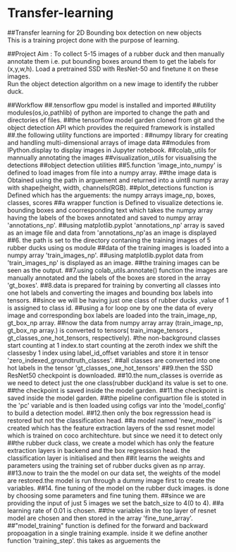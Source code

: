 # Transfer-learning

##Transfer learning for 2D Bounding box detection on new objects	
This is a training project done with the purpose of learning.

##Project Aim :
To collect 5-15 images of a rubber duck and then manually annotate them i.e. put bounding boxes around them to get the labels for (x,y,w,h).
Load a pretrained SSD with ResNet-50 and finetune it on these images.  	
Run the object detection algorithm on a new image to identify the rubber duck.

##Workflow
##.tensorflow gpu model is installed and imported
##utility modules(os,io,pathlib) of python are imported to change the path and directories of files.
##the tensorflow model garden cloned from git and  the object detection API which provides the required framework is installed
##.the following utility functions are imported :
##numpy  library for creating and handling multi-dimensional arrays of image data
##modules from IPython.display to display images in Jupyter notebook.
##colab_utils for mannually annotating the images 
##visualization_utils for visualising the detections
##object detection utilities 
##5.function 'image_into_numpy' is defined to load images from file into a numpy array.
##the image data is Obtained using the path in arguement and returned into a uint8 numpy array with shape(height, width, channels(RGB).
##plot_detections function is Defined which has the arguements: the numpy arrays image_np, boxes, classes,   scores
##a wrapper function is Defined  to visualize detections ie. bounding boxes and coorresponding text which takes the numpy array having the labels of the boxes annotated and saved  to numpy array 'annotations_np'.
##using matplotlib.pyplot 'annotations_np' array is saved as an image file and data from 'annotations_np'as an image is displayed 
##6. the path is set to the directory contaning the training images of 5 rubber ducks using os module
##data of the training images is loaded into a numpy array 'train_images_np'.
##using matplotlib.pyplot data  from 'train_images_np' is displayed as an image.
##the training images can be seen as the output.
##7.using colab_utils.annotate() function the images are manually annotated and the labels of the boxes are stored in the array 'gt_boxes'.
##8.data is prepared  for training by converting all classes into one hot labels and converting the images and bounding box labels into tensors.
##since we will be having just one class of rubber ducks ,value of 1 is assigned to class id.
##using a for loop one by one the data of every image and corresponding box labels are loaded into the train_image_np, gt_box_np array.
##now the data from numpy array array (train_image_np, gt_box_np array.) is converted to tensors( train_image_tensors , gt_classes_one_hot_tensors, respectively).
#the non-background classes start counting at 1 index.to start counting at the zeroth index we shift the classesby 1 index using label_id_offset variables and store it in tensor 'zero_indexed_groundtruth_classes'.
##all classes  are converted into one hot labels in the tensor 'gt_classes_one_hot_tensors'
##9.then the SSD ResNet50 checkpoint is downloaded.
##10.the num_classes is override as we need to detect just the one class(rubber duck)and its value is set to one.
##the checkpoint is saved inside the model garden.
##11.the checkpoint is saved inside the model garden.
##the pipeline configuartion file is stoted in  the 'pc' variable and is then loaded using cofigs var into the 'model_config' to build a detection model.
##12.then only the box regresssion head is restored but not the classification head.
##a model named 'new_model' is created which has the feature extraction layers of the ssd resnet model which is trained on coco architechture. but since we need it to detect only 
##the rubber duck class, we create a model which has only the feature extraction layers in backend and the box regresssion head. the classification layer is initialised and then ##it learns the weights and parameters using the training set of rubber ducks given as np array.
##13.now to train the the model on our data set, the weights of the model are restored.the model is run through a dummy image first to create the variables.
##14. fine tuning of the model on the rubber duck images. is done by choosing some parameters and fine tuning them.
##since we are providing the input of just 5 images we set the batch_size to 4(0 to 4).
##a learning rate of 0.01 is chosen.
##the variables in the top layer of resnet model are chosen and then stored in the array 'fine_tune_array'.
##"model_training" function is defined for the forward and backward propoagation in a single training example. inside it we define another function 'training_step'. this takes as arguements the 

  


  
  
    

  
